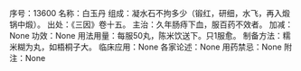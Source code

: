 序号：13600
名称：白玉丹
组成：凝水石不拘多少（锻红，研细，水飞，再入煅锅中煅）。
出处：《三因》卷十五。
主治：久年肠痔下血，服百药不效者。
加减：None
功效：None
用法用量：每服50丸，陈米饮送下。只1服愈。
制备方法：糯米糊为丸，如梧桐子大。
临床应用：None
各家论述：None
用药禁忌：None
附注：None
